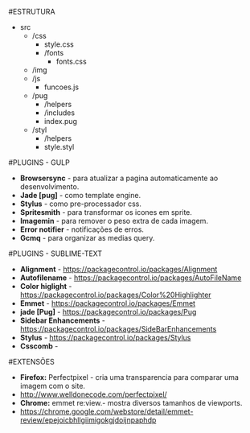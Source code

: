 
#ESTRUTURA

- src
  - /css
    - style.css
    - /fonts
      - fonts.css
  - /img
  - /js
    - funcoes.js
  - /pug
    - /helpers
    - /includes
    - index.pug
  - /styl
    - /helpers
    - style.styl

#PLUGINS - GULP

- **Browsersync** - para atualizar a pagina automaticamente ao desenvolvimento.
- **Jade [pug]** - como template engine.
- **Stylus** - como pre-processador css.
- **Spritesmith** - para transformar os icones em sprite.
- **Imagemin** - para remover o peso extra de cada imagem.
- **Error notifier** - notificações de erros.
- **Gcmq** - para organizar as medias query.

#PLUGINS - SUBLIME-TEXT

- **Alignment** - https://packagecontrol.io/packages/Alignment
- **Autofilename** - https://packagecontrol.io/packages/AutoFileName
- **Color higlight** - https://packagecontrol.io/packages/Color%20Highlighter
- **Emmet** - https://packagecontrol.io/packages/Emmet
- **jade [Pug]** - https://packagecontrol.io/packages/Pug
- **Sidebar Enhancements** - https://packagecontrol.io/packages/SideBarEnhancements
- **Stylus** - https://packagecontrol.io/packages/Stylus
- **Csscomb** - 


#EXTENSÕES 

- **Firefox:** Perfectpixel - cria uma transparencia para comparar uma imagem com o site.
- http://www.welldonecode.com/perfectpixel/
- **Chrome:** emmet re:view.- mostra diversos tamanhos de viewports.
- https://chrome.google.com/webstore/detail/emmet-review/epejoicbhllgiimigokgjdoijnpaphdp
